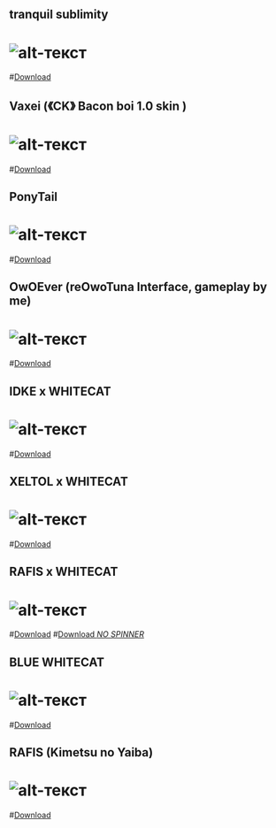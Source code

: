 ## tranquil sublimity
# ![alt-текст]([https://camo.githubusercontent.com/32a442dd89221e66f2cde86a5f339361c9b9a2a605f906b206b5d6113bd4d402/68747470733a2f2f6f73752e7070792e73682f73732f31353539343334382f65386263](https://skimg.osuck.net/e089125d98686413104bc4105ab7813f.webp))
#[Download](https://skins.osuck.net/skins/584?v=0)
## Vaxei (《CK》 Bacon boi 1.0 skin )
# ![alt-текст](https://camo.githubusercontent.com/32a442dd89221e66f2cde86a5f339361c9b9a2a605f906b206b5d6113bd4d402/68747470733a2f2f6f73752e7070792e73682f73732f31353539343334382f65386263)
#[Download](https://drive.google.com/file/d/11LPfXXKhdPbQd-Cwc3uVfeRve-YOIvkn/view "Download")
## PonyTail
# ![alt-текст](https://media.discordapp.net/attachments/635125808305799188/747081686361309317/screenshot207.jpg?width=1204&height=677)
#[Download](https://drive.google.com/file/d/1SEjwA69sOxPfo1-kurmOpiEiD19-unxA/view?usp=sharing "Download")
## OwOEver (reOwoTuna Interface, gameplay by me)
# ![alt-текст](https://media.discordapp.net/attachments/635125808305799188/747040694035677224/screenshot201.jpg?width=1204&height=677)
#[Download](https://drive.google.com/file/d/1P9APBSfL4O1xRGrYdETckGw4xxC1NpKX/view "Download")
## IDKE x WHITECAT
# ![alt-текст](https://media.discordapp.net/attachments/635125808305799188/721828723766198332/screenshot034.jpg?width=1204&height=677)
#[Download](https://drive.google.com/file/d/1yCinSs09KdHLHrEdSLPcpVlUu6iWfszn/view?usp=sharing "Download")
## XELTOL x WHITECAT
# ![alt-текст](https://media.discordapp.net/attachments/635125808305799188/721797082431750214/screenshot026.jpg?width=1204&height=677)
#[Download](https://www.google.com "Download")
## RAFIS x WHITECAT
# ![alt-текст](https://media.discordapp.net/attachments/635125808305799188/721828115013173278/screenshot033.jpg?width=1204&height=677)
#[Download](https://drive.google.com/file/d/1qEj31iYOIf8GDWNEkKU8WOEmb5qMpoFl/view?usp=sharing "Download")
#[Download *NO SPINNER*](https://drive.google.com/file/d/1mY10Gy8dXd0VdSBOyfOhz8qkaqrkxxFx/view?usp=sharing "Download")
## BLUE WHITECAT
# ![alt-текст](https://media.discordapp.net/attachments/635125808305799188/721819239241089034/screenshot032.jpg?width=1204&height=677)
#[Download](https://drive.google.com/file/d/1gUmnOP7V4ZbxCM_II8oDAN3JIhBof9vq/view?usp=sharing "Download")
## RAFIS (Kimetsu no Yaiba)
# ![alt-текст](https://sun1-16.userapi.com/JWafLyLRxaSnHsLi1kIJAjZFYVOHWGJL43Brgw/mFfB-n1f6qY.jpg)
#[Download](https://drive.google.com/file/d/15XLmgbgcTjIgjav37kuBZvtqpURgK53D/view?usp=sharing "Download")


